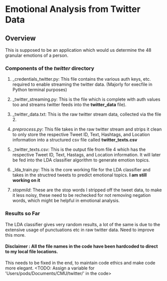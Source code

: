 # Emotional Analysis from Twitter Data

## Overview
This is supposed to be an application which would us determine the 48 granular emotions of a person. <More to come>

### Components of the *twitter* directory
1. _credentials_twitter.py: This file contains the various auth keys, etc. required to enable streaming the twitter data. (Majorly for execfile in Python terminal purposes)

2. _twitter_streaming.py: This is the file which is complete with auth values too and streams twitter feeds into the **twitter_data** file).

3. _twitter_data.txt: This is the raw twitter stream data, collected via the file 2.

4. _preprocess.py_: This file takes in the raw twitter stream and strips it clean to only store the respective Tweet ID, Text, Hashtags, and Location information into a structured csv file called **twitter_texts.csv**

5. _twitter_texts.csv: This is the output file from file 4 which has the respective Tweet ID, Text, Hastags, and Location information. It will later be fed into the LDA classifier algorithm to generate emotion topics.

6. _lda_train.py: This is the core working file for the LDA classifier and takes in the structred tweets to predict emotional topics. **I am still working on it**

7. _stopmild_: These are the stop words I stripped off the tweet data, to make it less noisy, these need to be rechecked for not removing negation words, which might be helpful in emotional analysis.  

### Results so Far
The LDA classifier gives very random results, a lot of the same is due to the extensive usage of punctuations etc in raw twitter data. Need to improve this more.

#### Disclaimer : All the file names in the code have been hardcoded to direct to my local file locations.
This needs to be fixed in the end, to maintain code ethics and make code more elegant. <TODO: Assign a variable for 'Users/pods/Documents/CMU/twitter/' in the code>
